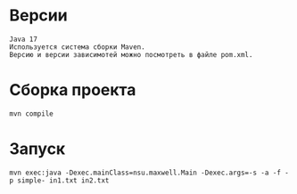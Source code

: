 # Версии
    Java 17
    Используется система сборки Maven. 
    Версию и версии зависимотей можно посмотреть в файле pom.xml.

# Сборка проекта
    mvn compile

# Запуск
    mvn exec:java -Dexec.mainClass=nsu.maxwell.Main -Dexec.args=-s -a -f -p simple- in1.txt in2.txt